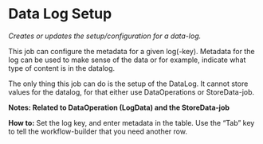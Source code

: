 # Data Log Setup #

*Creates or updates the setup/configuration for a data-log.*

This job can configure the metadata for a given log(-key). Metadata for the log can be used to make sense of the data or for example, indicate what type of content is in the datalog.

The only thing this job can do is the setup of the DataLog. It cannot store values for the datalog, for that either use DataOperations or StoreData-job.

**Notes:
Related to DataOperation (LogData) and the StoreData-job**

**How to:**
Set the log key, and enter metadata in the table.
Use the “Tab” key to tell the workflow-builder that you need another row.
